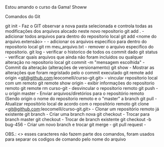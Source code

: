 Estou amando o curso da Gama! Showw


Comandos do Git

git init - Faz o GIT observar a nova pasta selecionada e controla todas as modificações dos arquivos alocado neste novo repositorio
git add . - adicionar todos arquivos para dentro do repositorio local
git add <nome do arquivo.extensão> - - adicionar os arquivos especifico para dentro do repositorio local
git rm meu_arquivo.txt - remover o arquivo especifico do repositorio.
git log - verificar o historico de todos os commit dado
git status - verificar quais arquivos que ainda não foram incluidos ou qualquer alteração no repositorio local
git commit -m "mensagem escolhida" - Commit da alteração (alterações de versionamento)
git show <referencia do commit> - Mostrar as alterações que foram regristado pelo o commit executado
git remote add origin <git@github.com:leocomelli/curso-git.git> - vincular repositorio local com um remoto
git remote show origin - exibir informações do repositorio remoto
git remote rm curso-git - desvincular o repositorio remoto
git push -u origin master - Enviar arquivos/diretórios para o repositório remoto (Sendo origin o nome do repositorio remoto e o "master" a branch
git pull - Atualizar repositório local de acordo com o repositório remoto
git clone <git@github.com:leocomelli/curso-git.git> - Clonar um repositório remoto já existente
git branch <bug-123> - Criar uma branch nova
git checkout <master> - Trocar para branch master
git checkout <bug-123> - Trocar de branch existente
git checkout -b bug-456 - Criar um novo branch e trocar
git merge - 
git pull request - 
  
OBS.: <> esses caracteres não fazem parte dos comandos, foram usados para separar os codigos de comando pelo nome do arquivo
